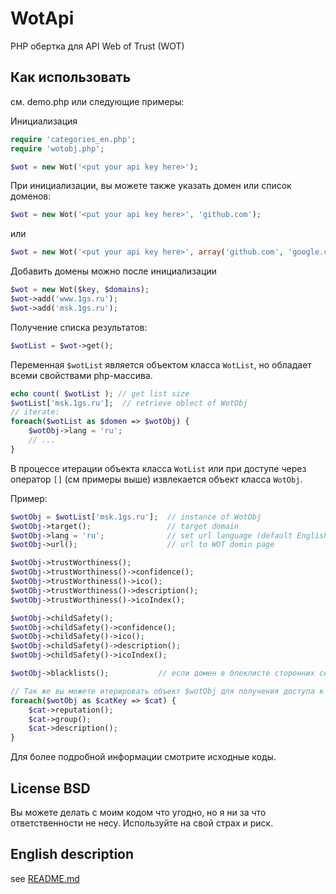 WotApi
======

PHP обертка для API Web of Trust (WOT)

## Как использовать
см. demo.php или следующие примеры:

Инициализация
```php
require 'categories_en.php';
require 'wotobj.php';

$wot = new Wot('<put your api key here>');
```
При инициализации, вы можете также указать домен или список доменов:
```php
$wot = new Wot('<put your api key here>', 'github.com');
```
или
```php
$wot = new Wot('<put your api key here>', array('github.com', 'google.com'));
```
Добавить домены можно после инициализации
```php
$wot = new Wot($key, $domains);
$wot->add('www.1gs.ru');
$wot->add('msk.1gs.ru');
```
Получение списка результатов:
```php
$wotList = $wot->get();
```
Переменная `$wotList` является объектом класса `WotList`, но обладает всеми свойствами php-массива.
```php
echo count( $wotList ); // get list size
$wotList['msk.1gs.ru'];  // retrieve oblect of WotObj
// iterate:
foreach($wotList as $domen => $wotObj) {
    $wotObj->lang = 'ru';
    // ...
}
```
В процессе итерации объекта класса `WotList` или при доступе через оператор `[]`  (см примеры выше) извлекается объект класса `WotObj`.

Пример:
```php
$wotObj = $wotList['msk.1gs.ru'];  // instance of WotObj
$wotObj->target();                 // target domain
$wotObj->lang = 'ru';              // set url language (default English)
$wotObj->url();                    // url to WOT domin page

$wotObj->trustWorthiness();
$wotObj->trustWorthiness()->confidence();
$wotObj->trustWorthiness()->ico();
$wotObj->trustWorthiness()->description();
$wotObj->trustWorthiness()->icoIndex();

$wotObj->childSafety();
$wotObj->childSafety()->confidence();
$wotObj->childSafety()->ico();
$wotObj->childSafety()->description();
$wotObj->childSafety()->icoIndex();

$wotObj->blacklists();           // если домен в блеклисте сторонних сервисов, то эта функция позволяет получить информацию

// Так же вы можете итерировать объект $wotObj для получения доступа к категориям
foreach($wotObj as $catKey => $cat) {
    $cat->reputation();
    $cat->group();
    $cat->description();
}

```
Для более подробной информации смотрите исходные коды.

## License BSD
Вы можете делать с моим кодом что угодно, но я ни за что ответственности не несу. Используйте на свой страх и риск.

## English description
see [README.md](https://github.com/valmat/WotApi/blob/master/README.md)

